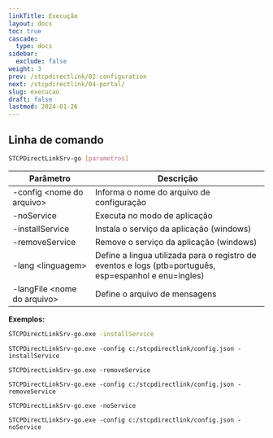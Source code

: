 ```yaml
---
linkTitle: Execução
layout: docs
toc: true
cascade:
  type: docs
sidebar:
  exclude: false
weight: 3
prev: /stcpdirectlink/02-configuration
next: /stcpdirectlink/04-portal/
slug: execucao
draft: false
lastmod: 2024-01-26
---
```

## Linha de comando

``` bash
STCPDirectLinkSrv-go [parametros]
```

Parâmetro                       | Descrição
----                            | ----
-config \<nome do arquivo>      | Informa o nome do arquivo de configuração
-noService                      | Executa no modo de aplicação
-installService                 | Instala o serviço da aplicação (windows)
-removeService                  | Remove o serviço da aplicação (windows)
-lang \<linguagem>              | Define a lingua utilizada para o registro de eventos e logs (ptb=português, esp=espanhol e enu=ingles)
-langFile \<nome do arquivo>    | Define o arquivo de mensagens

**Exemplos:**

``` bash
STCPDirectLinkSrv-go.exe -installService
```
```
STCPDirectLinkSrv-go.exe -config c:/stcpdirectlink/config.json -installService
```
```
STCPDirectLinkSrv-go.exe -removeService
```
```
STCPDirectLinkSrv-go.exe -config c:/stcpdirectlink/config.json -removeService
```
```
STCPDirectLinkSrv-go.exe -noService
```
```
STCPDirectLinkSrv-go.exe -config c:/stcpdirectlink/config.json -noService
```
